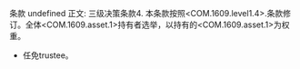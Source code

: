 条款 undefined 正文:
三级决策条款4. 本条款按照<COM.1609.level1.4>.条款修订。全体<COM.1609.asset.1>持有者选举，以持有的<COM.1609.asset.1>为权重。
  - 任免trustee。
